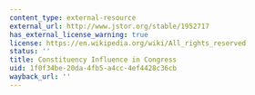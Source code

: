 ```yaml
---
content_type: external-resource
external_url: http://www.jstor.org/stable/1952717
has_external_license_warning: true
license: https://en.wikipedia.org/wiki/All_rights_reserved
status: ''
title: Constituency Influence in Congress
uid: 1f0f34be-20da-4fb5-a4cc-4ef4428c36cb
wayback_url: ''
---
```

